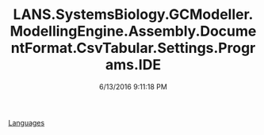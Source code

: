 ﻿---
title: LANS.SystemsBiology.GCModeller.ModellingEngine.Assembly.DocumentFormat.CsvTabular.Settings.Programs.IDE
date: 6/13/2016 9:11:18 PM
---

[Languages](T-LANS.SystemsBiology.GCModeller.ModellingEngine.Assembly.DocumentFormat.CsvTabular.Settings.Programs.IDE.Languages.html)
